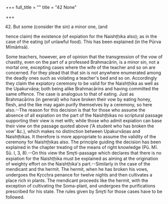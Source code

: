 +++
full_title = ""
title = "42 None"

+++


42. But some (consider the sin) a minor one, (and

hence claim) the existence (of expiation for the Naishṭḥika also); as in the case of the eating (of unlawful food). This has been explained (in the Pūrva Mīmāṁsā).

Some teachers, however, are of opinion that the transgression of the vow of chastity, even on the part of a professed Brahmacārin, is a minor sin, not a mortal one, excepting cases where the wife of the teacher and so on are concerned. For they plead that that sin is not anywhere enumerated among the deadly ones such as violating a teacher's bed and so on. Accordingly they claim the expiatory ceremony to be valid for the Naishṭḥika as well as the Upakurvāṇa; both being alike Brahmacārins and having committed the same offence. The case is analogous to that of eating. Just as Brahmacārins (in general) who have broken their vow by eating honey, flesh, and the like may again purify themselves by a ceremony, so here also.--The reason for this decision is that for those who assume the absence of all expiation on the part of the Naishṭḥikas no scriptural passage supporting their view is met with; while those who admit expiation can base their view on the passage quoted above ('A student who has broken the vow' &c.), which makes no distinction between Upakurvāṇas and Naishṭḥikas. It therefore is more appropriate to assume the validity of the ceremony for Naishṭḥikas also. The principle guiding the decision has been explained in the chapter treating of the means of right knowledge (Pū. Mī. Sū. I, 3, 8).--On this view the Smr̥ti-passage which declares that there is no expiation for the Naishṭḥika must be explained as aiming at the origination of weighty effort on the Naishṭḥika's part.--Similarly in the case of the mendicant and the hermit. The hermit, when he has broken his vows, undergoes the Kr̥ccḥra penance for twelve nights and then cultivates a place rich in plants. The mendicant proceeds like the hermit, with the exception of cultivating the Soma-plant, and undergoes the purifications prescribed for his state. The rules given by Smr̥ti for those cases have to be followed.

[^fn_202]: 318:1 Cp. e.g. Āpastamba Dharma-sūtra I, 9, 26, 8. The passage quoted in the text is, however, a scriptural one.